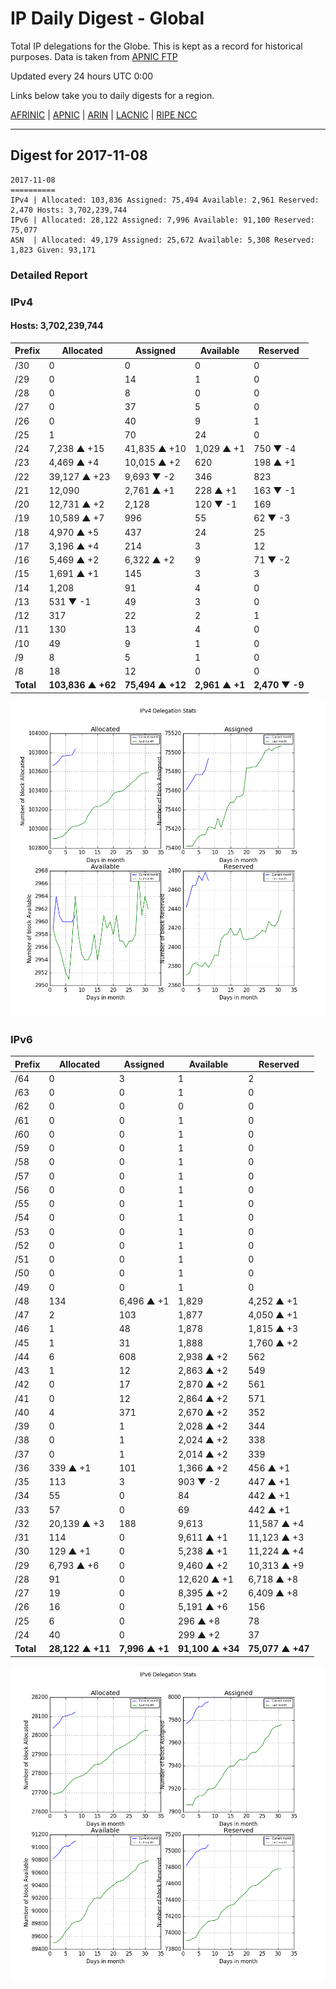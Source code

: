 # IP Daily Digest - Global

Total IP delegations for the Globe. This is kept as a record for historical purposes. Data is taken from [APNIC FTP](https://ftp.apnic.net/)

Updated every 24 hours UTC 0:00

Links below take you to daily digests for a region.

[AFRINIC](./archives/AFRINIC/) | [APNIC](./archives/APNIC/) | [ARIN](./archives/ARIN/) | [LACNIC](./archives/LACNIC/) | [RIPE NCC](./archives/RIPE_NCC/)

---

## Digest for 2017-11-08
```
2017-11-08
==========
IPv4 | Allocated: 103,836 Assigned: 75,494 Available: 2,961 Reserved: 2,470 Hosts: 3,702,239,744
IPv6 | Allocated: 28,122 Assigned: 7,996 Available: 91,100 Reserved: 75,077
ASN  | Allocated: 49,179 Assigned: 25,672 Available: 5,308 Reserved: 1,823 Given: 93,171
```

### Detailed Report

### IPv4

#### Hosts: **3,702,239,744**

| Prefix | Allocated | Assigned | Available | Reserved |
| ----- | ----- | ----- | ----- | ----- |
| /30 | 0 | 0 | 0 | 0 |
| /29 | 0 | 14 | 1 | 0 |
| /28 | 0 | 8 | 0 | 0 |
| /27 | 0 | 37 | 5 | 0 |
| /26 | 0 | 40 | 9 | 1 |
| /25 | 1 | 70 | 24 | 0 |
| /24 | 7,238 ▲ +15 | 41,835 ▲ +10 | 1,029 ▲ +1 | 750 ▼ -4 |
| /23 | 4,469 ▲ +4 | 10,015 ▲ +2 | 620 | 198 ▲ +1 |
| /22 | 39,127 ▲ +23 | 9,693 ▼ -2 | 346 | 823 |
| /21 | 12,090 | 2,761 ▲ +1 | 228 ▲ +1 | 163 ▼ -1 |
| /20 | 12,731 ▲ +2 | 2,128 | 120 ▼ -1 | 169 |
| /19 | 10,589 ▲ +7 | 996 | 55 | 62 ▼ -3 |
| /18 | 4,970 ▲ +5 | 437 | 24 | 25 |
| /17 | 3,196 ▲ +4 | 214 | 3 | 12 |
| /16 | 5,469 ▲ +2 | 6,322 ▲ +2 | 9 | 71 ▼ -2 |
| /15 | 1,691 ▲ +1 | 145 | 3 | 3 |
| /14 | 1,208 | 91 | 4 | 0 |
| /13 | 531 ▼ -1 | 49 | 3 | 0 |
| /12 | 317 | 22 | 2 | 1 |
| /11 | 130 | 13 | 4 | 0 |
| /10 | 49 | 9 | 1 | 0 |
| /9 | 8 | 5 | 1 | 0 |
| /8 | 18 | 12 | 0 | 0 |
| **Total** | **103,836 ▲ +62** | **75,494 ▲ +12** | **2,961 ▲ +1** | **2,470 ▼ -9** |

![ipv4-stats](ipv4-figure.png)

### IPv6

| Prefix | Allocated | Assigned | Available | Reserved |
| ----- | ----- | ----- | ----- | ----- |
| /64 | 0 | 3 | 1 | 2 |
| /63 | 0 | 0 | 1 | 0 |
| /62 | 0 | 0 | 0 | 0 |
| /61 | 0 | 0 | 1 | 0 |
| /60 | 0 | 0 | 1 | 0 |
| /59 | 0 | 0 | 1 | 0 |
| /58 | 0 | 0 | 1 | 0 |
| /57 | 0 | 0 | 1 | 0 |
| /56 | 0 | 0 | 1 | 0 |
| /55 | 0 | 0 | 1 | 0 |
| /54 | 0 | 0 | 1 | 0 |
| /53 | 0 | 0 | 1 | 0 |
| /52 | 0 | 0 | 1 | 0 |
| /51 | 0 | 0 | 1 | 0 |
| /50 | 0 | 0 | 1 | 0 |
| /49 | 0 | 0 | 1 | 0 |
| /48 | 134 | 6,496 ▲ +1 | 1,829 | 4,252 ▲ +1 |
| /47 | 2 | 103 | 1,877 | 4,050 ▲ +1 |
| /46 | 1 | 48 | 1,878 | 1,815 ▲ +3 |
| /45 | 1 | 31 | 1,888 | 1,760 ▲ +2 |
| /44 | 6 | 608 | 2,938 ▲ +2 | 562 |
| /43 | 1 | 12 | 2,863 ▲ +2 | 549 |
| /42 | 0 | 17 | 2,870 ▲ +2 | 561 |
| /41 | 0 | 12 | 2,864 ▲ +2 | 571 |
| /40 | 4 | 371 | 2,670 ▲ +2 | 352 |
| /39 | 0 | 1 | 2,028 ▲ +2 | 344 |
| /38 | 0 | 1 | 2,024 ▲ +2 | 338 |
| /37 | 0 | 1 | 2,014 ▲ +2 | 339 |
| /36 | 339 ▲ +1 | 101 | 1,366 ▲ +2 | 456 ▲ +1 |
| /35 | 113 | 3 | 903 ▼ -2 | 447 ▲ +1 |
| /34 | 55 | 0 | 84 | 442 ▲ +1 |
| /33 | 57 | 0 | 69 | 442 ▲ +1 |
| /32 | 20,139 ▲ +3 | 188 | 9,613 | 11,587 ▲ +4 |
| /31 | 114 | 0 | 9,611 ▲ +1 | 11,123 ▲ +3 |
| /30 | 129 ▲ +1 | 0 | 5,238 ▲ +1 | 11,224 ▲ +4 |
| /29 | 6,793 ▲ +6 | 0 | 9,460 ▲ +2 | 10,313 ▲ +9 |
| /28 | 91 | 0 | 12,620 ▲ +1 | 6,718 ▲ +8 |
| /27 | 19 | 0 | 8,395 ▲ +2 | 6,409 ▲ +8 |
| /26 | 16 | 0 | 5,191 ▲ +6 | 156 |
| /25 | 6 | 0 | 296 ▲ +8 | 78 |
| /24 | 40 | 0 | 299 ▲ +2 | 37 |
| **Total** | **28,122 ▲ +11** | **7,996 ▲ +1** | **91,100 ▲ +34** | **75,077 ▲ +47** |

![ipv6-stats](ipv6-figure.png)